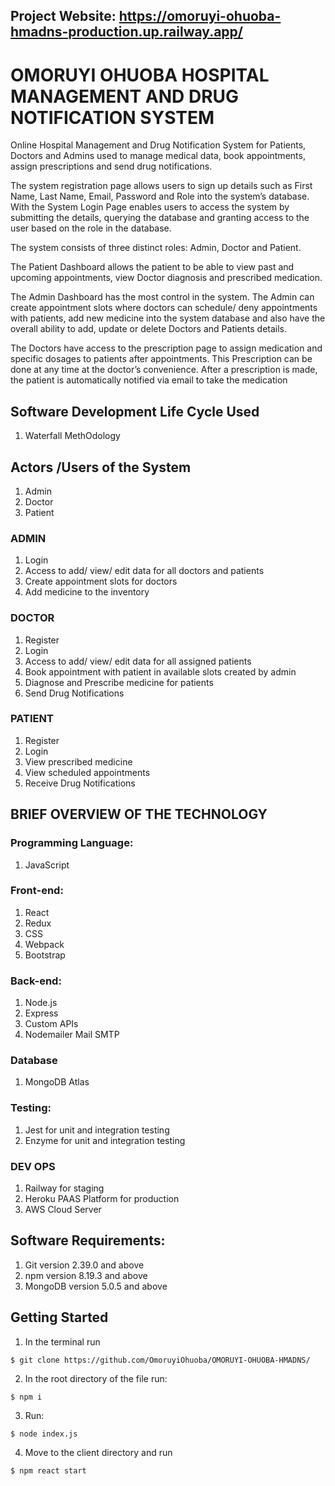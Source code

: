 ## Project Website: https://omoruyi-ohuoba-hmadns-production.up.railway.app/

# OMORUYI OHUOBA HOSPITAL MANAGEMENT AND DRUG NOTIFICATION SYSTEM

Online Hospital Management and Drug Notification System for Patients, Doctors and Admins used to manage medical data, book appointments, assign prescriptions and send drug notifications.

The system registration page allows users to sign up details such as First Name, Last Name, Email, Password and Role into the system’s database. With the System Login Page enables users to access the system by submitting the details, querying the database and granting access to the user based on the role in the database.

The system consists of three distinct roles: Admin, Doctor and Patient.

The Patient Dashboard allows the patient to be able to view past and upcoming appointments, view Doctor diagnosis and prescribed medication.

The Admin Dashboard has the most control in the system. The Admin can create appointment slots where doctors can schedule/ deny appointments with patients, add new medicine into the system
database and also have the overall ability to add, update or delete Doctors and Patients details.

The Doctors have access to the prescription page to assign medication and specific dosages to patients after appointments. This Prescription can be done at any time at the doctor’s convenience. After a prescription is made, the patient is automatically notified via email to take the medication



## Software Development Life Cycle Used
1. Waterfall MethOdology

## Actors /Users of the System
1. Admin
2. Doctor
3. Patient

### ADMIN
1. Login
2. Access to add/ view/ edit data for all doctors and patients
3. Create appointment slots for doctors
4. Add medicine to the inventory


### DOCTOR
1.	Register
2.	Login
3.	Access to add/ view/ edit data for all assigned patients
4.	Book appointment with patient in available slots created by admin
5.	Diagnose and Prescribe medicine for patients
6.	Send Drug Notifications

### PATIENT
1.	Register
2.	Login
3.	View prescribed medicine
4.	View scheduled appointments
5.	Receive Drug Notifications

## BRIEF OVERVIEW OF THE TECHNOLOGY

### Programming Language:
1. JavaScript

### Front-end: 
1. React
2. Redux
3. CSS
4. Webpack
5. Bootstrap

### Back-end: 
1. Node.js
2. Express
3. Custom APIs
4. Nodemailer Mail SMTP

### Database
1. MongoDB Atlas

### Testing:
1. Jest for unit and integration testing
2. Enzyme for unit and integration testing

### DEV OPS
1. Railway for staging
2. Heroku PAAS Platform for production
3. AWS Cloud Server 

## Software Requirements:
1. Git version 2.39.0 and above
2. npm version 8.19.3 and above
3. MongoDB version 5.0.5 and above



## Getting Started
1. In the terminal run

```$ git clone https://github.com/OmoruyiOhuoba/OMORUYI-OHUOBA-HMADNS/```

2. In the root directory of the file run:

```$ npm i```

3. Run:

```$ node index.js```

4. Move to the client directory and run

```$ npm react start```



